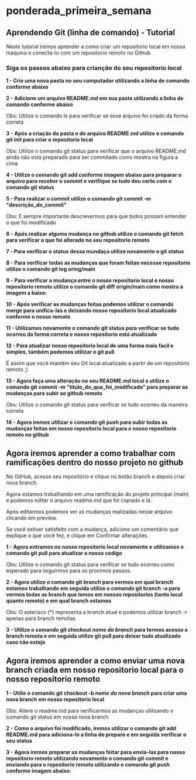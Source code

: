 ﻿# ponderada_primeira_semana
 
## Aprendendo Git (linha de comando) - Tutorial
Neste tutorial iremos aprender a como criar um repositorio local em nossa maquina e conecta-lo com um repositorio remoto no Github

### Siga os passos abaixo para crianção do seu repositorio local

**1 - Crie uma nova pasta no seu computador utilizando a linha de comando conforme abaixo**

**2 - Adicione um arquivo README.md em sua pasta utilizando a linha de comando conforme abaixo**

Obs: Utilize o comando ls para verificar se esse arquivo foi criado da forma correta

**3 - Após a criação da pasta e do arquivo README.md utilize o comando git init para criar o repositorio local**

Obs: Utilize o comando git status para verificar que o arquivo README.md ainda não está preparado para ser commitado como mostra na figura a cima

**4 - Utilize o comando git add conforme imagem abaixo para preparar o arquivo para receber o commit e verifique se tudo deu certo com o comando git status**

**5 - Para realizar o commit utilize o comando git commit -m "descrição_do_commit"**

Obs: E sempre importante descrevermos para que todos possam entender o que foi modificado

**6 - Após realizar alguma mudança no github utilize o comando git fetch para verificar o que foi alterado no seu repositorio remoto**

**7 - Para verificar o status dessa mundaça utilize novamente o git status**

**8 - Para verificar todas as mudanças que foram feitas necesse repositorio utilize o comando git log oring/main**

**9 - Para verificar a mudança entre o nosso repositorio local e nosso repositorio remoto utilize o comando git diff origin/main como mostra a imagem a baixo:**

**10 - Após verificar as mudanças feitas podemos utilizar o comando merge para unifica-las e deixando nosso repositorio local atualizado conforme o nosso remoto**

**11 - Utilizamos novamente o comando git status para verificar se tudo ocorreu da forma correta e nosso repositorio está atualizado**

**12 - Para atualizar nosso repositorio local de uma forma mais facil e simples, também podemos utilizar o git pull**

É assim que você mantém seu Git local atualizado a partir de um repositório remoto ;)

**13 - Agora faça uma alteração no seu README.md local e utilize o comando git commit -m "titulo_do_que_foi_modificado" para preparar as mudanças para subir ao github remoto**

Obs: Utilize o comando git status para verificar se tudo ocorreu da maneira correta

**14 - Agora iremos utilizar o comando git push para subir todas as mudanças feitas em nosso repositorio local para o nosso repositorio remoto no github**

## Agora iremos aprender a como trabalhar com ramificações dentro do nosso projeto no github

No GitHub, acesse seu repositório e clique no botão branch e depois criar nova branch.

Agora estamos trabalhando em uma ramificação do projeto principal (main) e podemos editar o arquivo readme.md que foi copiado e lá.

Após editarmos podemos ver as mudanças realizadas nesse arquivo clicando em preview.

Se você estiver satisfeito com a mudança, adicione um comentário que explique o que você fez, e clique em Confirmar alterações.

**1 - Agora entramos no nosso repositorio local novamente e utilizamos o comando git pull para atualizar o nosso codigo**

Obs: Utilize o comando git status para verificar se tudo ocorreu como esperado para seguirmos para os proximos passos.

**2 - Agora utilize o comando git branch para vermos em qual branch estamos trabalhando em seguida utilize o comando git branch -a para vermos todas as branch que temos em nossos repositorios (tanto local quanto remoto) e em qual branch estamos**

Obs: O asterisco (*) representa a branch atual e podemos utilizar branch -r apenas para branch remotas

**3 - Utilize o comando git checkout *nome da branch* para termos acesso a branch remota e em seguida utilize git pull para deixar tudo atualizado caso não esteja**

## Agora iremos aprender a como enviar uma nova branch criada em nosso repositorio local para o nosso repositorio remoto

**1 - Utilie o comando git checkout -b *nome da nova branch* para criar uma nova branch em nosso repositorio local**

Obs: Altere o readme.md para verificarmos as mudanças utilizando o comando git status em nossa nova branch

**2 - Como o arquivo foi modificado, iremos utilizar o comando git add README.md para adiciona-lo a linha de preparo e em seguida verificar o seu status**

**3 - Agora iremos preparar as mudanças feitar para envia-las para nosso repositorio remoto utilizando novamente o comando git commit e enviando para o repositorio remoto utilizando o comando git push conforme imagem abaixo:**

